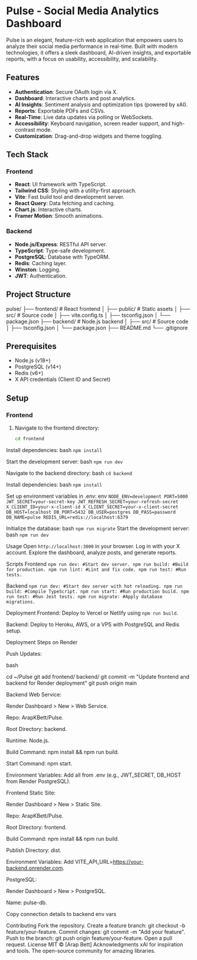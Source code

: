 # Pulse - Social Media Analytics Dashboard

Pulse is an elegant, feature-rich web application that empowers users to analyze their social media performance in real-time. Built with modern technologies, it offers a sleek dashboard, AI-driven insights, and exportable reports, with a focus on usability, accessibility, and scalability.

## Features
- **Authentication**: Secure OAuth login via X.
- **Dashboard**: Interactive charts and post analytics.
- **AI Insights**: Sentiment analysis and optimization tips (powered by xAI).
- **Reports**: Exportable PDFs and CSVs.
- **Real-Time**: Live data updates via polling or WebSockets.
- **Accessibility**: Keyboard navigation, screen reader support, and high-contrast mode.
- **Customization**: Drag-and-drop widgets and theme toggling.

## Tech Stack
### Frontend
- **React**: UI framework with TypeScript.
- **Tailwind CSS**: Styling with a utility-first approach.
- **Vite**: Fast build tool and development server.
- **React Query**: Data fetching and caching.
- **Chart.js**: Interactive charts.
- **Framer Motion**: Smooth animations.

### Backend
- **Node.js/Express**: RESTful API server.
- **TypeScript**: Type-safe development.
- **PostgreSQL**: Database with TypeORM.
- **Redis**: Caching layer.
- **Winston**: Logging.
- **JWT**: Authentication.

## Project Structure
pulse/
├── frontend/         # React frontend
│   ├── public/      # Static assets
│   ├── src/         # Source code
│   ├── vite.config.ts
│   ├── tsconfig.json
│   └── package.json
├── backend/         # Node.js backend
│   ├── src/         # Source code
│   ├── tsconfig.json
│   └── package.json
├── README.md
└── .gitignore

## Prerequisites
- Node.js (v18+)
- PostgreSQL (v14+)
- Redis (v6+)
- X API credentials (Client ID and Secret)

## Setup
### Frontend
1. Navigate to the frontend directory:
   ```bash
   cd frontend
Install dependencies:
bash
`npm install`

Start the development server:
bash
`npm run dev`

Navigate to the backend directory:
bash
`cd backend`

Install dependencies:
bash
`npm install`

Set up environment variables in .env:
env
`NODE_ENV=development
PORT=5000
JWT_SECRET=your-secret-key
JWT_REFRESH_SECRET=your-refresh-secret
X_CLIENT_ID=your-x-client-id
X_CLIENT_SECRET=your-x-client-secret
DB_HOST=localhost
DB_PORT=5432
DB_USER=postgres
DB_PASS=password
DB_NAME=pulse
REDIS_URL=redis://localhost:6379`

Initialize the database:
bash
`npm run migrate`
Start the development server:
bash
`npm run dev`

Usage
Open `http://localhost:3000` in your browser.
Log in with your X account.
Explore the dashboard, analyze posts, and generate reports.

Scripts
Frontend
`npm run dev: #Start dev server.
npm run build: #Build for production.
npm run lint: #Lint and fix code.
npm run test: #Run tests.`

Backend
`npm run dev: #Start dev server with hot reloading.
npm run build: #Compile TypeScript.
npm run start: #Run production build.
npm run test: #Run Jest tests.
npm run migrate: #Apply database migrations.`

Deployment
Frontend: Deploy to Vercel or Netlify using `npm run build`.

Backend: Deploy to Heroku, AWS, or a VPS with PostgreSQL and Redis setup.

Deployment Steps on Render

Push Updates:

bash


cd ~/Pulse
git add frontend/ backend/
git commit -m "Update frontend and backend for Render deployment"
git push origin main


Backend Web Service:

Render Dashboard > New > Web Service.



Repo: ArapKBett/Pulse.



Root Directory: backend.



Runtime: Node.js.



Build Command: npm install && npm run build.



Start Command: npm start.



Environment Variables: Add all from .env (e.g., JWT_SECRET, DB_HOST from Render PostgreSQL).


Frontend Static Site:

Render Dashboard > New > Static Site.



Repo: ArapKBett/Pulse.



Root Directory: frontend.



Build Command: npm install && npm run build.



Publish Directory: dist.



Environment Variables: Add VITE_API_URL=https://your-backend.onrender.com.


PostgreSQL:

Render Dashboard > New > PostgreSQL.



Name: pulse-db.



Copy connection details to backend env vars



Contributing
Fork the repository.
Create a feature branch: git checkout -b feature/your-feature.
Commit changes: git commit -m "Add your feature".
Push to the branch: git push origin feature/your-feature.
Open a pull request.
License
MIT © [Arap Bett]
Acknowledgments
xAI for inspiration and tools.
The open-source community for amazing libraries.

